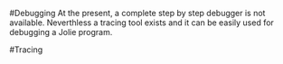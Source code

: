 #Debugging
At the present, a complete step by step debugger is not available. Neverthless a tracing tool exists and it can be easily used for debugging a Jolie program.

#Tracing

